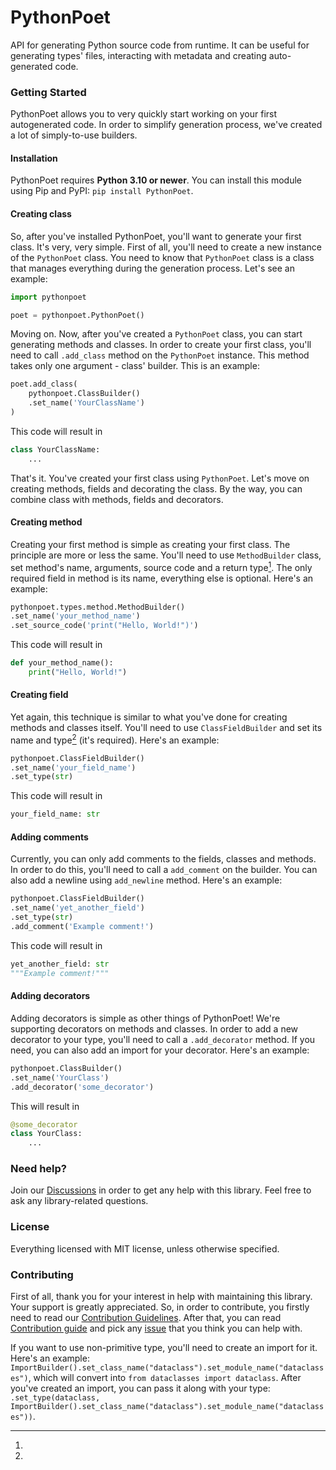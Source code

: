 # PythonPoet

API for generating Python source code from runtime. It can be useful for generating types' files, interacting with
metadata and creating auto-generated code.

### Getting Started

PythonPoet allows you to very quickly start working on your first autogenerated code. In order to simplify generation
process, we've created a lot of simply-to-use builders.

#### Installation

PythonPoet requires **Python 3.10 or newer**. You can install this module using Pip and PyPI: `pip install PythonPoet`.

#### Creating class

So, after you've installed PythonPoet, you'll want to generate your first class. It's very, very simple. First of all,
you'll need to create a new instance of the `PythonPoet` class. You need to know that `PythonPoet` class is a class that
manages everything during the generation process. Let's see an example:

```python
import pythonpoet

poet = pythonpoet.PythonPoet()
```

Moving on. Now, after you've created a `PythonPoet` class, you can start generating methods and classes. In order to
create your first class, you'll need to call `.add_class` method on the `PythonPoet` instance. This method takes only
one argument - class' builder. This is an example:

```python
poet.add_class(
    pythonpoet.ClassBuilder()
    .set_name('YourClassName')
)
```

This code will result in
```python
class YourClassName:
    ...
```

That's it. You've created your first class using `PythonPoet`. Let's move on creating methods, fields and decorating the
class. By the way, you can combine class with methods, fields and decorators.

#### Creating method

Creating your first method is simple as creating your first class. The principle are more or less the same. You'll need
to use `MethodBuilder` class, set method's name, arguments, source code and a return type[^type_note]. The only required
field in method
is its name, everything else is optional. Here's an example:

```python
pythonpoet.types.method.MethodBuilder()
.set_name('your_method_name')
.set_source_code('print("Hello, World!")')
```

This code will result in
```python
def your_method_name():
    print("Hello, World!")
```

#### Creating field

Yet again, this technique is similar to what you've done for creating methods and classes itself. You'll need to use
`ClassFieldBuilder` and set its name and type[^type_note] (it's required). Here's an example:

```python
pythonpoet.ClassFieldBuilder()
.set_name('your_field_name')
.set_type(str)
```

This code will result in
```python
your_field_name: str
```

#### Adding comments

Currently, you can only add comments to the fields, classes and methods. In order to do this, you'll need to call
a `add_comment` on the builder. You can also add a newline using `add_newline` method. Here's an example:

```python
pythonpoet.ClassFieldBuilder()
.set_name('yet_another_field')
.set_type(str)
.add_comment('Example comment!')
```

This code will result in
```python
yet_another_field: str
"""Example comment!"""
```

#### Adding decorators

Adding decorators is simple as other things of PythonPoet! We're supporting decorators on methods and classes. In order
to add a new decorator to your type, you'll need to call a `.add_decorator` method. If you need, you can also add an
import for your decorator. Here's an example:

```python
pythonpoet.ClassBuilder()
.set_name('YourClass')
.add_decorator('some_decorator')
```

This will result in
```python
@some_decorator
class YourClass:
    ...
```

### Need help?

Join our [Discussions](https://github.com/Pelfox/PythonPoet/discussions) in order to get any help with this library.
Feel free to ask any library-related questions.

### License

Everything licensed with MIT license, unless otherwise specified.

### Contributing

First of all, thank you for your interest in help with maintaining this library. Your support is greatly appreciated.
So, in order to contribute, you firstly need to read our [Contribution Guidelines](.github/CODE_OF_CONDUCT.md). After
that, you can read [Contribution guide](.github/CONTRIBUTION.md) and pick
any [issue](https://github.com/Pelfox/PythonPoet/issues) that you think you can help with.

[^type_note]:
If you want to use non-primitive type, you'll need to create an import for it. Here's an
example: `ImportBuilder().set_class_name("dataclass").set_module_name("dataclasses")`, which will convert
into `from dataclasses import dataclass`. After you've created an import, you can pass it along with your
type: `.set_type(dataclass, ImportBuilder().set_class_name("dataclass").set_module_name("dataclasses"))`.